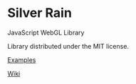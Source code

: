 # Silver Rain
JavaScript WebGL Library

Library distributed under the MIT license.

[Examples](https://github.com/whisper-of-death/Silver-Rain/wiki)

[Wiki](https://github.com/whisper-of-death/Silver-Rain/wiki)
